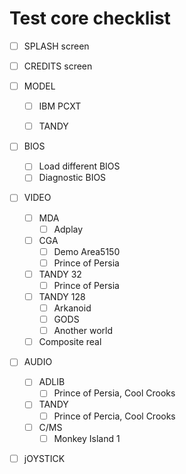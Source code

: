 # Test core checklist

- [ ] SPLASH screen

- [ ] CREDITS screen

- [ ] MODEL

  - [ ] IBM PCXT

  - [ ] TANDY

- [ ] BIOS

  - [ ] Load different BIOS
  - [ ] Diagnostic BIOS

- [ ] VIDEO

  - [ ] MDA
    - [ ] Adplay
  - [ ] CGA
    - [ ] Demo Area5150
    - [ ] Prince of Persia
  - [ ] TANDY 32
    - [ ] Prince of Persia
  - [ ] TANDY 128
    - [ ] Arkanoid
    - [ ] GODS
    - [ ] Another world
  - [ ] Composite real

- [ ] AUDIO

  - [ ] ADLIB
    - [ ] Prince of Persia, Cool Crooks
  - [ ] TANDY
    - [ ] Prince of Percia, Cool Crooks
  - [ ] C/MS
    - [ ] Monkey Island 1

- [ ] jOYSTICK

  
